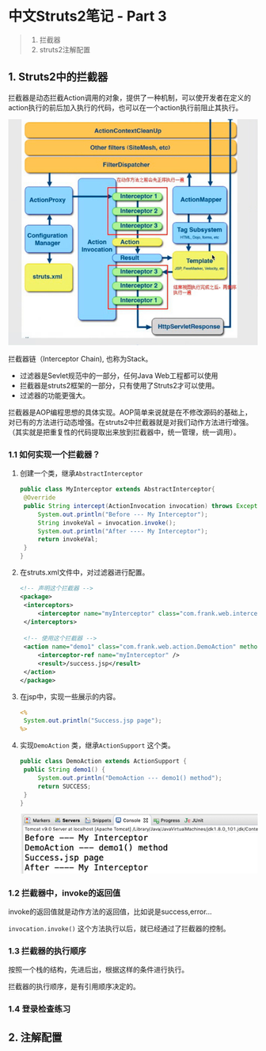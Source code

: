 # 中文Struts2笔记 - Part 3

>1. 拦截器
>2. struts2注解配置

## 1. Struts2中的拦截器

拦截器是动态拦截Action调用的对象，提供了一种机制，可以使开发者在定义的action执行的前后加入执行的代码，也可以在一个action执行前阻止其执行。

![interceptor](./resources/interceptor.jpg)

拦截器链（Interceptor Chain), 也称为Stack。

- 过滤器是Sevlet规范中的一部分，任何Java Web工程都可以使用
- 拦截器是struts2框架的一部分，只有使用了Struts2才可以使用。
- 过滤器的功能更强大。

拦截器是AOP编程思想的具体实现。AOP简单来说就是在不修改源码的基础上，对已有的方法进行动态增强。在struts2中拦截器就是对我们动作方法进行增强。（其实就是把重复性的代码提取出来放到拦截器中，统一管理，统一调用）。

### 1.1 如何实现一个拦截器？

1. 创建一个类，继承`AbstractInterceptor`

   ```java
   public class MyInterceptor extends AbstractInterceptor{
   	@Override
   	public String intercept(ActionInvocation invocation) throws Exception {
   		System.out.println("Before --- My Interceptor");
   		String invokeVal = invocation.invoke();
   		System.out.println("After ---- My Interceptor");
   		return invokeVal;
   	}
   }
   
   ```

2. 在struts.xml文件中，对过滤器进行配置。

   ```xml
   <!-- 声明这个拦截器 -->
   <package>
   	<interceptors>
   		<interceptor name="myInterceptor" class="com.frank.web.interceptor.MyInterceptor" />
   	</interceptors>
   	
   	<!-- 使用这个拦截器 -->
   	<action name="demo1" class="com.frank.web.action.DemoAction" method="demo1">
   		<interceptor-ref name="myInterceptor" />
   		<result>/success.jsp</result>
   	</action>
   </package>
   ```

3. 在jsp中，实现一些展示的内容。

   ```jsp
   <%
   	System.out.println("Success.jsp page");
   %>
   ```

4. 实现`DemoAction` 类，继承`ActionSupport` 这个类。

   ```java
   public class DemoAction extends ActionSupport {
   	public String demo1() {
   		System.out.println("DemoAction --- demo1() method");
   		return SUCCESS;
   	}
   }	
   ```

   ![result](./resources/result.jpg)

### 1.2 拦截器中，invoke的返回值

invoke的返回值就是动作方法的返回值，比如说是success,error...

`invocation.invoke()` 这个方法执行以后，就已经通过了拦截器的控制。

### 1.3 拦截器的执行顺序

按照一个栈的结构，先进后出，根据这样的条件进行执行。

拦截器的执行顺序，是有引用顺序决定的。

### 1.4 登录检查练习



## 2. 注解配置
